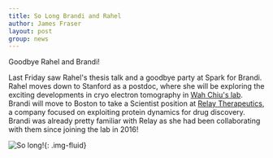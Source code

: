 ```yaml
---
title: So Long Brandi and Rahel
author: James Fraser
layout: post
group: news
---
```


Goodbye Rahel and Brandi!

Last Friday saw Rahel's thesis talk and a goodbye party at Spark for Brandi. Rahel moves down to Stanford as a postdoc, where she will be exploring the exciting developments in cryo electron tomography in [Wah Chiu's lab](https://profiles.stanford.edu/wah-chiu). Brandi will move to Boston to take a Scientist position at [Relay Therapeutics](http://relaytx.com/), a company focused on exploiting protein dynamics for drug discovery. Brandi was already pretty familiar with Relay as she had been collaborating with them since joining the lab in 2016!

![So long!](/lab/static/img/news/brandi_rahel.jpg "So long!"){: .img-fluid}